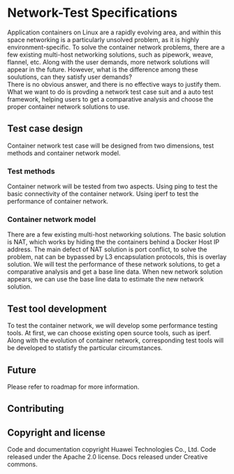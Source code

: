 # Network-Test Specifications

Application containers on Linux are a rapidly evolving area, and within this space networking is a particularly unsolved problem, as it is highly environment-specific. 
To solve the container network problems, there are a few existing multi-host networking solutions, such as pipework, weave, flannel, etc. 
Along with the user demands, more network solutions will appear in the future.
However, what is the difference among these soulutions, can they satisfy user demands?  
There is no obvious answer, and there is no effective ways to justify them. 
What we want to do is provding a network test case suit and a auto test framework, 
helping users to get a comparative analysis and choose the proper container network solutions to use.

## Test case design

Container network test case will be designed from two dimensions, test methods and container network model.

### Test methods

Container network will be tested from two aspects. Using ping to test the basic connectivity of the container network. Using iperf to test the performance of container network.

### Container network model
There are a few existing multi-host networking solutions. The basic solution is NAT, which works by hiding the the containers behind a Docker Host IP address. 
The main defect of NAT solution is port conflict, to solve the problem, nat can be bypassed by L3 encapsulation protocols, this is overlay solution.
We will test the performance of these network solutions, to get a comparative analysis and get a base line data. When new network solution appears, we can use the base line data to estimate the new  network solution.

## Test tool development
To test the container network, we will develop some performance testing tools. At first, we can choose existing open source tools, such as iperf. Along with the evolution of container network, corresponding test tools will be developed to statisfy the particular circumstances.

## Future
Please refer to roadmap for more information.
    
## Contributing

## Copyright and license
Code and documentation copyright Huawei Technologies Co., Ltd. Code released under the Apache 2.0 license. Docs released under Creative commons.
